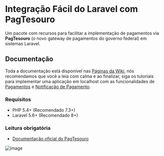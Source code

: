 # Integração Fácil do Laravel com PagTesouro

Um pacote com recursos para facilitar a implementação de pagamentos via **PagTesouro** (o novo gateway de pagamentos do governo federal) em sistemas Laravel.

## Documentação
Toda a documentação está disponível nas [Páginas da Wiki](https://github.com/vsilva472/laravel-pagtesouro/wiki), nós recomendamos que você a leia com calma e ao finalizar, siga os tutoriais para implementar uma aplicação em localhost com as funcionalidades de [Pagamentos](https://github.com/vsilva472/laravel-pagtesouro/wiki/Criando-pagamentos-(exemplo-completo)) e [Notificação de Pagamento](https://github.com/vsilva472/laravel-pagtesouro/wiki/Notifica%C3%A7%C3%A3o-de-Pagamento-(Exemplo-completo)).

### Requisitos
- PHP 5.4+ (Recomendado 7.3+)
- Laravel 5.6+ (Recomendado 8+)

### Leitura obrigatória
- [Documentação oficial do PagTesouro](https://valpagtesouro.tesouro.gov.br/simulador/#/pages/api)

![image](https://user-images.githubusercontent.com/4265802/194373515-4b83e43c-832b-4309-a416-82dc65ade58a.png)

